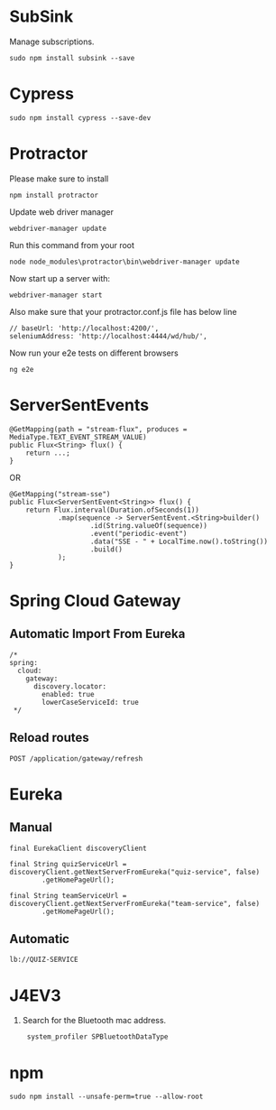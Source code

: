 # SubSink

Manage subscriptions.

    sudo npm install subsink --save
    
# Cypress

    sudo npm install cypress --save-dev

# Protractor

Please make sure to install

    npm install protractor

Update web driver manager

    webdriver-manager update

Run this command from your root

    node node_modules\protractor\bin\webdriver-manager update

Now start up a server with:

    webdriver-manager start

Also make sure that your protractor.conf.js file has below line

    // baseUrl: 'http://localhost:4200/',
    seleniumAddress: 'http://localhost:4444/wd/hub/',

Now run your e2e tests on different browsers

    ng e2e

# ServerSentEvents

    @GetMapping(path = "stream-flux", produces = MediaType.TEXT_EVENT_STREAM_VALUE)
    public Flux<String> flux() {
        return ...;
    }

OR

    @GetMapping("stream-sse")
    public Flux<ServerSentEvent<String>> flux() {
        return Flux.interval(Duration.ofSeconds(1))
                .map(sequence -> ServerSentEvent.<String>builder()
                        .id(String.valueOf(sequence))
                        .event("periodic-event")
                        .data("SSE - " + LocalTime.now().toString())
                        .build()
                );
    }

# Spring Cloud Gateway

## Automatic Import From Eureka

    /*
    spring:
      cloud:
        gateway:
          discovery.locator:
            enabled: true
            lowerCaseServiceId: true
     */
    
## Reload routes

    POST /application/gateway/refresh
    
# Eureka

## Manual

    final EurekaClient discoveryClient
    
    final String quizServiceUrl = discoveryClient.getNextServerFromEureka("quiz-service", false)
            .getHomePageUrl();
            
    final String teamServiceUrl = discoveryClient.getNextServerFromEureka("team-service", false)
            .getHomePageUrl();
            
## Automatic

    lb://QUIZ-SERVICE
    
# J4EV3

1. Search for the Bluetooth mac address.

        system_profiler SPBluetoothDataType
        
# npm

    sudo npm install --unsafe-perm=true --allow-root